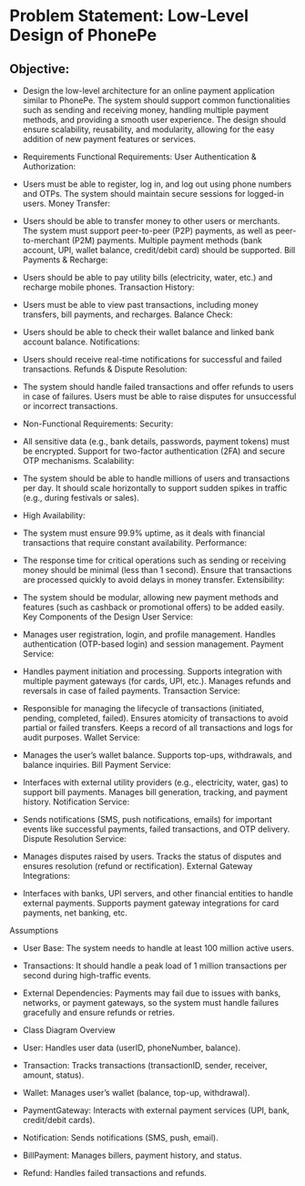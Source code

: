 # Problem Statement: Low-Level Design of PhonePe
## Objective:
* Design the low-level architecture for an online payment application similar to PhonePe.
The system should support common functionalities such as sending and receiving money, handling
multiple payment methods, and providing a smooth user experience. The design should ensure scalability,
reusability, and modularity, allowing for the easy addition of new payment features or services.

* Requirements
Functional Requirements:
User Authentication & Authorization:

* Users must be able to register, log in, and log out using phone numbers and OTPs.
The system should maintain secure sessions for logged-in users.
Money Transfer:

* Users should be able to transfer money to other users or merchants.
The system must support peer-to-peer (P2P) payments, as well as peer-to-merchant (P2M) payments.
Multiple payment methods (bank account, UPI, wallet balance, credit/debit card) should be supported.
Bill Payments & Recharge:

* Users should be able to pay utility bills (electricity, water, etc.) and recharge mobile phones.
Transaction History:

* Users must be able to view past transactions, including money transfers, bill payments, and recharges.
Balance Check:

* Users should be able to check their wallet balance and linked bank account balance.
Notifications:

* Users should receive real-time notifications for successful and failed transactions.
Refunds & Dispute Resolution:

* The system should handle failed transactions and offer refunds to users in case of failures.
Users must be able to raise disputes for unsuccessful or incorrect transactions.

* Non-Functional Requirements:
Security:

* All sensitive data (e.g., bank details, passwords, payment tokens) must be encrypted.
Support for two-factor authentication (2FA) and secure OTP mechanisms.
Scalability:

* The system should be able to handle millions of users and transactions per day.
It should scale horizontally to support sudden spikes in traffic (e.g., during festivals or sales).

* High Availability:

* The system must ensure 99.9% uptime, as it deals with financial transactions that require constant availability.
Performance:

* The response time for critical operations such as sending or receiving money should be minimal (less than 1 second).
Ensure that transactions are processed quickly to avoid delays in money transfer.
Extensibility:

* The system should be modular, allowing new payment methods and features (such as cashback or promotional offers) to be added easily.
Key Components of the Design
User Service:

* Manages user registration, login, and profile management.
Handles authentication (OTP-based login) and session management.
Payment Service:

* Handles payment initiation and processing.
Supports integration with multiple payment gateways (for cards, UPI, etc.).
Manages refunds and reversals in case of failed payments.
Transaction Service:

* Responsible for managing the lifecycle of transactions (initiated, pending, completed, failed).
Ensures atomicity of transactions to avoid partial or failed transfers.
Keeps a record of all transactions and logs for audit purposes.
Wallet Service:

* Manages the user’s wallet balance.
Supports top-ups, withdrawals, and balance inquiries.
Bill Payment Service:

* Interfaces with external utility providers (e.g., electricity, water, gas) to support bill payments.
Manages bill generation, tracking, and payment history.
Notification Service:

* Sends notifications (SMS, push notifications, emails) for important events like successful payments,
failed transactions, and OTP delivery.
Dispute Resolution Service:

* Manages disputes raised by users.
Tracks the status of disputes and ensures resolution (refund or rectification).
External Gateway Integrations:

* Interfaces with banks, UPI servers, and other financial entities to handle external payments.
Supports payment gateway integrations for card payments, net banking, etc.

Assumptions
- User Base: The system needs to handle at least 100 million active users.
- Transactions: It should handle a peak load of 1 million transactions per second during high-traffic events.
- External Dependencies: Payments may fail due to issues with banks, networks, or
payment gateways, so the system must handle failures gracefully and ensure refunds or retries.

- Class Diagram Overview
- User: Handles user data (userID, phoneNumber, balance).
- Transaction: Tracks transactions (transactionID, sender, receiver, amount, status).
- Wallet: Manages user’s wallet (balance, top-up, withdrawal).
- PaymentGateway: Interacts with external payment services (UPI, bank, credit/debit cards).
- Notification: Sends notifications (SMS, push, email).
- BillPayment: Manages billers, payment history, and status.
- Refund: Handles failed transactions and refunds.





